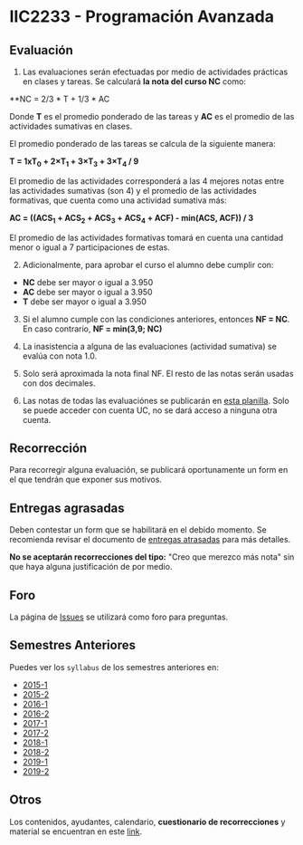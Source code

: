 # IIC2233 - Programación Avanzada

## Evaluación

1. Las evaluaciones serán efectuadas por medio de actividades prácticas en clases y tareas. Se calculará **la nota del curso NC** como:

**NC = 2/3 * T + 1/3 * AC

Donde **T** es el promedio ponderado de las tareas y **AC** es el promedio de las actividades sumativas en clases.

El promedio ponderado de las tareas se calcula de la siguiente manera:

**T = 1xT<sub>0</sub> + 2×T<sub>1</sub> + 3×T<sub>3</sub> + 3×T<sub>4</sub> / 9**

El promedio de las actividades corresponderá a las 4 mejores notas entre las actividades sumativas (son 4) y el promedio de las actividades formativas, que cuenta como una actividad sumativa más:

**AC = ((ACS<sub>1</sub> + ACS<sub>2</sub> + ACS<sub>3</sub> + ACS<sub>4</sub> + ACF) - min(ACS, ACF)) / 3**

El promedio de las actividades formativas tomará en cuenta una cantidad menor o igual a 7 participaciones de estas.

2. Adicionalmente, para aprobar el curso el alumno debe cumplir con:

 - **NC** debe ser mayor o igual a 3.950
 - **AC** debe ser mayor o igual a 3.950
 - **T** debe ser mayor o igual a 3.950

3. Si el alumno cumple con las condiciones anteriores, entonces **NF = NC**. En caso contrario, **NF = min(3,9; NC)**

4. La inasistencia a alguna de las evaluaciones (actividad sumativa) se evalúa con nota 1.0.

5. Solo será aproximada la nota final NF. El resto de las notas serán usadas con dos decimales.

6. Las notas de todas las evaluaciónes se publicarán en [esta planilla](#). Solo se puede acceder con cuenta UC, no se dará acceso a ninguna otra cuenta.

## Recorrección

Para recorregir alguna evaluación, se publicará oportunamente un form en el que tendrán que exponer sus motivos.

## Entregas agrasadas

Deben contestar un form que se habilitará en el debido momento. Se recomienda revisar el documento de [entregas atrasadas](#) para más detalles.

**No se aceptarán recorrecciones del tipo:** "Creo que merezco más nota" sin que haya alguna justificación de por medio.

## Foro

La página de [Issues](../../issues) se utilizará como foro para preguntas.


## Semestres Anteriores

Puedes ver los `syllabus` de los semestres anteriores en:
- [2015-1](https://github.com/IIC2233-2015-1/syllabus)
- [2015-2](https://github.com/IIC2233-2015-2/syllabus)
- [2016-1](https://github.com/IIC2233-2016-1/syllabus)
- [2016-2](https://github.com/IIC2233-2016-02/Syllabus)
- [2017-1](https://github.com/IIC2233/Syllabus-2017-1)
- [2017-2](https://github.com/IIC2233/Syllabus-2017-2)
- [2018-1](https://github.com/IIC2233/Syllabus-2018-1)
- [2018-2](https://github.com/IIC2233/Syllabus-2018-2)
- [2019-1](https://github.com/IIC2233/syllabus-2019-1)
- [2019-2](https://github.com/IIC2233/syllabus-2019-2)

## Otros

Los contenidos, ayudantes, calendario, **cuestionario de recorrecciones** y material se encuentran en este [link](https://iic2233.github.io/).